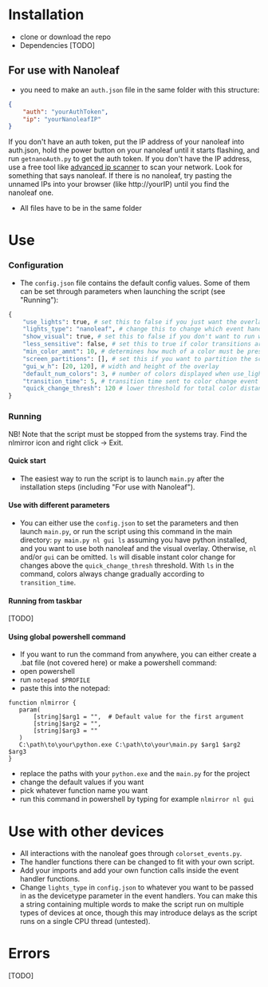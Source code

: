 # Installation
- clone or download the repo
- Dependencies [TODO]

## For use with Nanoleaf
- you need to make an ``auth.json`` file in the same folder with this structure:
```json
{
    "auth": "yourAuthToken",
    "ip": "yourNanoleafIP"
}
```
  If you don't have an auth token, put the IP address of your nanoleaf into auth.json, hold the power button on your nanoleaf until it starts flashing, and run ``getnanoAuth.py`` to get the auth token.
  If you don't have the IP address, use a free tool like [advanced ip scanner](https://www.advanced-ip-scanner.com/) to scan your network. Look for something that says nanoleaf. If there is no nanoleaf, try pasting the unnamed IPs into your browser (like http://yourIP) until you find the nanoleaf one.
- All files have to be in the same folder

# Use
### Configuration
- The ``config.json`` file contains the default config values. Some of them can be set through parameters when launching the script (see "Running"):
```py
{
    "use_lights": true, # set this to false if you just want the overlay with default_num_colors colors
    "lights_type": "nanoleaf", # change this to change which event handlers are being called in colorset_events.py. (See "Use with other devices")
    "show_visual": true, # set this to false if you don't want to run with the overlay
    "less_sensitive": false, # set this to true if color transitions are too choppy
    "min_color_amnt": 10, # determines how much of a color must be present to be seen by the color picker at all. The total amount of colors on the screen is 1080*0.05*1920*0.05 = 5184.
    "screen_partitions": [], # set this if you want to partition the screen into different parts. format for 4 quadrants is [[[0,0.5],[0,0.5]], [[0,0.5],[0.5,1]], [[0.5,1],[0,0.5]], [[0.5,1],[0.5,1]]]
    "gui_w_h": [20, 120], # width and height of the overlay
    "default_num_colors": 3, # number of colors displayed when use_lights is false
    "transition_time": 5, # transition time sent to color change event handlers
    "quick_change_thresh": 120 # lower threshold for total color distance to instantly change color of panels instead of fading when less_sensitive is false
}
```
### Running
NB! Note that the script must be stopped from the systems tray. Find the nlmirror icon and right click -> Exit.
#### Quick start
- The easiest way to run the script is to launch ``main.py`` after the installation steps (including "For use with Nanoleaf").
#### Use with different parameters
- You can either use the ``config.json`` to set the parameters and then launch ``main.py``, or run the script using this command in the main directory:
  ``py main.py nl gui ls``
  assuming you have python installed, and you want to use both nanoleaf and the visual overlay. Otherwise, ``nl`` and/or ``gui`` can be omitted. ``ls`` will disable instant color change for changes above the ``quick_change_thresh`` threshold. With ``ls`` in the command, colors always change gradually according to ``transition_time``.
#### Running from taskbar
[TODO]
#### Using global powershell command
- If you want to run the command from anywhere, you can either create a .bat file (not covered here) or make a powershell command:
- open powershell
- run ``notepad $PROFILE``
- paste this into the notepad:
```
function nlmirror {
   param(
       [string]$arg1 = "",  # Default value for the first argument
       [string]$arg2 = "",
       [string]$arg3 = ""
   )
   C:\path\to\your\python.exe C:\path\to\your\main.py $arg1 $arg2 $arg3
}
```
- replace the paths with your ``python.exe`` and the ``main.py`` for the project
- change the default values if you want
- pick whatever function name you want
- run this command in powershell by typing for example ``nlmirror nl gui``

# Use with other devices
- All interactions with the nanoleaf goes through ``colorset_events.py``. 
- The handler functions there can be changed to fit with your own script.
- Add your imports and add your own function calls inside the event handler functions.
- Change ``lights_type`` in ``config.json`` to whatever you want to be passed in as the devicetype parameter in the event handlers. You can make this a string containing multiple words to make the script run on multiple types of devices at once, though this may introduce delays as the script runs on a single CPU thread (untested).

# Errors
[TODO]
